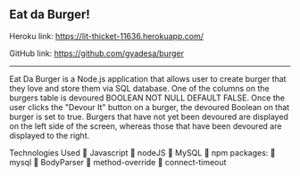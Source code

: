Eat da Burger!
------------------------------------------------------------------------------------------------------------------------------------
Heroku link:
https://lit-thicket-11636.herokuapp.com/

GitHub link:
https://github.com/gyadesa/burger

-----------------------------------------------------------------------------------------------------------------------------------
Eat Da Burger is a Node.js application that allows user to create burger that they love and store them via SQL database. One of the columns on the burgers table is devoured BOOLEAN NOT NULL DEFAULT FALSE. Once the user clicks the "Devour It" button on a burger, the devoured Boolean on that burger is set to true. Burgers that have not yet been devoured are displayed on the left side of the screen, whereas those that have been devoured are displayed to the right.

Technologies Used
	Javascript
	nodeJS
	MySQL
	npm packages:
	mysql
	BodyParser
	method-override
	connect-timeout

